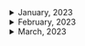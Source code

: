 <details>
<summary>January, 2023</summary>

1. [이런 얘기를 하면 화내는 사람도 있죠 [한기용] 3부 최종화](https://youtu.be/3U0cbzmwSYc)
1. [이 이력서, 누구 거에요? | 인프콘 2022](https://youtu.be/xbBPNT04GiE)
1. [첫 회사가 중요한 이유 && 그거 보다 더 중요한 것.](https://youtu.be/Fd646jXu3lc)
1. [Linkedin: 커리어 이동시 문화의 힘을 무시하지 마라](https://www.linkedin.com/posts/soojung-shin-30398b75_%EC%BB%A4%EB%A6%AC%EC%96%B4-%EC%9D%B4%EB%8F%99%EC%8B%9C-%EB%AC%B8%ED%99%94%EC%9D%98-%ED%9E%98%EC%9D%84-%EB%AC%B4%EC%8B%9C%ED%95%98%EC%A7%80-%EB%A7%88%EB%9D%BC-1-%EC%96%BC%EB%A7%88%EC%A0%84-%EB%8C%80%EA%B8%B0%EC%97%85-ab%EC%82%AC-activity-7009768078888636416-YT-O?utm_source=share&utm_medium=member_desktop)
1. [배민다움 - 휴가에는 사유가 없습니다](https://story.baemin.com/5104/)
1. [개인 시간 중요한 2030, 코로나 이후 "정치 제외한 진짜 일잘러 드러나".."대면 업무 줄어들어 만족"](https://www.dailypop.kr/news/articleView.html?idxno=55363)
1. [클리앙 - 스타트업에 취업하는 팁](https://m.clien.net/service/board/lecture/17232747)
1. [ZUZU: 스타트업 투자 라운드 핵심 총정리](https://zuzu.network/resource/guide/investment-round/)
1. [가격이 떡락하는 애플 신제품? M2 Pro&Max를 탑재한 맥북프로, 맥미니 총정리!](https://youtu.be/K_QqR9n350A)
1. [재택근무 n년차 회사에서 일하는 법](https://brunch.co.kr/@jeongggjae/11)
1. [혼자하는 앱 개발, 완벽한 앱 만들기](https://youtu.be/3hSCJhpA-IU)
1. [Z세대 ‘희생’ 강요말라 ‘정시퇴근’ 필수…그런데 우리 중소기업은 어쩝니까](https://news.unn.net/news/articleView.html?idxno=525345)
1. [스톡옵션(stock option)의 모든 것 - 의미, 부여절차, 행사조건, 행사가액 및 세금에 대하여]()
1. [IT업계 ‘잔치 끝?’… 인건비 부담에 ‘인원감축 카드’ 꺼내나](https://www.skyedaily.com/news/news_view.html?ID=163669)
1. [[Tech & BIZ] 올해 스마트폰으로 가장 많이 결제된 앱은… 유튜브 아닌 데이트 앱 '틴더'](https://biz.chosun.com/site/data/html_dir/2019/12/26/2019122600104.html)

</details>

<details>
<summary>February, 2023</summary>

1. [신입·저연차 청년 취업·채용 돕는다…원티드랩·루트임팩트 맞손](https://news.mt.co.kr/mtview.php?no=2023020314401941976)
1. [스타트업 회사가 망할때 😭 퇴사각 잡기](https://youtu.be/_ZoVOIsjhJs)
1. [IT 서비스 개발에 실패하는 대표적인 케이스 3가지](https://youtu.be/o4aYUuQfnNI)
1. [개발자 입사 전 스타트업 파악하기](https://youtu.be/_vRP6qeUpo8)
1. [mz세대가 퇴사하는 이유](https://brunch.co.kr/@d0250fc42e924d3/8)
1. [퇴사한 이형 - 퇴사할 때 절대 하면 안 되는 실수](https://youtu.be/dTnz2aHvZwg)
1. [퇴사한 이형 - 설마 벌써 퇴근하게?](https://youtube.com/shorts/SExJGy2-7KA?feature=share)
1. [퇴사한 이형 - 퇴사할 때 하면 안 되는 말](https://youtu.be/lXg0HVu-3OA)
1. [퇴사한 이형 - 이거 모르면 퇴사할 때 개고생 합니다](https://youtu.be/z8NcRVRlCjY)
1. [망하는 스타트업을 고르는 방법](https://ppss.kr/archives/127005)
1. [인사총괄책임자가 알려주는, "신입도 연봉협상 가능 한가요?" (이거 꼭 보자! 인사팀의 속마음 알려줄께)](https://youtu.be/eLG8IgYBPqM)
1. [사업주 미납 탓에 지난해 80만명 국민연금 보험료 체납](https://m.khan.co.kr/national/health-welfare/article/202209281106001#c2b)
1. [사람 귀한 게임업계… 연봉 올리고 일한만큼 돈 더 준다 [게임업계 유연 근무제 확산]](https://www.fnnews.com/news/202205161816151627)
1. [게임 개발자 “정부 주 69시간 노동 허용, 모든 산업이 ‘판교의 등대’ 될 것”](https://m.khan.co.kr/national/labor/article/202212152059005#c2b)
1. [두 군데의 스타트업에서 개발자로 일하면서 느낀 점](https://devowen.com/220)
1. [[단독] “이제 출근하지 마세요”...권고사직 칼바람 부는 기업은](https://www.mk.co.kr/news/it/10626005)
1. [초기 스타트업은 어떤 개발자를 채용해야 하나](https://insomenia.com/articles/2)
1. [혼자 개발해서 부자되는, 1인 개발의 세계](https://youtu.be/Kp1j2zVNhYA)
1. [1인 개발, 나에게 맞는 개발 아이템 찾기](https://youtu.be/qopqnMw26Vw)
1. [내가 만들었다 실패한 앱, Fanbase](https://youtu.be/w9xJMN__RaA)
1. [1인 개발로 경제적 자유 달성하고 건물주 생활하는 개발자 인터뷰](https://youtu.be/L6TNhTNHRIA)
1. [개발자가 사업하면 망하는 이유 3가지](https://youtu.be/IzAiifxcsQU)
1. [[직장인 완생]"해고 같은 권고사직?…무엇이 어떻게 다른가요"](https://mobile.newsis.com/view.html?ar_id=NISX20220408_0001825716#_enliple)
1. [권고사직시키면 회사에 불이익이 생길까?](https://www.heumtax.com/blog/%EA%B6%8C%EA%B3%A0%EC%82%AC%EC%A7%81%EC%8B%9C%ED%82%A4%EB%A9%B4_%ED%9A%8C%EC%82%AC%EC%97%90_%EB%B6%88%EC%9D%B4%EC%9D%B5%EC%9D%B4_%EC%83%9D%EA%B8%B8%EA%B9%8C)
1. [퇴사한 이형 - 이런 회사는 절대 가지 마세요](https://youtu.be/qGKaKnDEr80)
1. [인력이 부족해 인기 높아지는 코딩 작업 외주화, 장점과 단점](http://m.boannews.com/html/detail.html?idx=109759)
1. [집에서 월 천만원 버는 방법! (ft. 프리랜서의 삶)](https://youtu.be/CAOtLesbu_w)
1. [외주 개발 잘 맡기는 방법](https://youtu.be/s7DA0d7GhYU)
1. [개발자에게 디자인은 기대하지 말자](https://youtu.be/R3DEyjJVLrI)
1. [프리랜서는 얼마 받아야 하나요? | 개발자 | 디자이너 | 프리랜서 | 외주 | 수입 | 월급 | 알바 | 대학생](https://youtu.be/Ir8_e6RfIac)
1. [돈 준다고 아무거나 하면 큰일난다 진짜 (feat. 외주) | 개발 | IT | 프로그래밍 | 외주 | 클라이언트 | 서버 | 알바 | 개발자 | 코딩](https://youtu.be/CURBoDiEW5c)
1. [외주를 맡기려면 뭐부터 해야하죠? 1. '알아서 해주세요'는 안된다구요?](https://yozm.wishket.com/magazine/detail/458/)
1. [외주를 맡기려면 뭐부터 해야하죠? 2. 화려하면서도 심플한걸 원해요!](https://yozm.wishket.com/magazine/detail/459/)
1. [외주를 맡기려면 뭐부터 해야하죠? 3. 요구사항을 문서화하라구요?](https://yozm.wishket.com/magazine/detail/460/)
1. ["7명 뽑았는데 9명 나갔어요" "5명 합격에 서넛은 안 와요" [뉴스.zip/MBC뉴스]](https://youtu.be/ZA0nSno9J08)
1. [[연봉] 2~3년차 개발자들은 연봉을 얼마나 받을까?](https://devowen.com/446#:~:text=%ED%8F%89%EA%B7%A0%20%EA%B0%92%EC%9D%84%20%EA%B8%B0%EC%A4%80%EC%9C%BC%EB%A1%9C,%EC%9D%B4%20%EB%90%A8%EC%9D%84%20%EC%95%8C%20%EC%88%98%20%EC%9E%88%EB%8B%A4)
1. [[창업] 외주개발과 자체개발 중 고민이라면 (나만의 웹사이트, 앱 만들기)](https://wukbro.tistory.com/entry/%EC%B0%BD%EC%97%85-%EC%99%B8%EC%A3%BC%EA%B0%9C%EB%B0%9C%EA%B3%BC-%EC%9E%90%EC%B2%B4%EA%B0%9C%EB%B0%9C-%EC%A4%91-%EA%B3%A0%EB%AF%BC%EC%9D%B4%EB%9D%BC%EB%A9%B4-%EB%82%98%EB%A7%8C%EC%9D%98-%EC%9B%B9%EC%82%AC%EC%9D%B4%ED%8A%B8-%EC%95%B1-%EB%A7%8C%EB%93%A4%EA%B8%B0)
1. [외주로 좋은 온라인 서비스 개발이 어려운 이유](https://applefish.tistory.com/entry/%EC%99%B8%EC%A3%BC-%EC%98%A8%EB%9D%BC%EC%9D%B8-%EC%84%9C%EB%B9%84%EC%8A%A4-%EA%B0%9C%EB%B0%9C-%EC%96%B4%EB%A0%A4%EC%9A%B4-%EC%9D%B4%EC%9C%A0)
1. [스타트업이 외주 개발을 하면 안 되는 이유와 현실적인 해결방법](https://www.waveon.io/blog/programming-outsourcing)
1. [연말정산 환급금 지급일 언제일까?](https://m.blog.naver.com/lands23/221811686284)
1. ["7명 뽑았는데 9명 나갔어요" "5명 합격에 서넛은 안 와요" [뉴스.zip/MBC뉴스]](https://youtu.be/ZA0nSno9J08)
1. [[잡쑤로드 시즌1 Final] 마침내, 링크스타터 서비스를 종료하며 | 스타트업 | 플랫폼 | 커리어](https://youtu.be/hVRiLAqx7fM)
1. [스타트업 잡스 - 피봇합니다](https://youtu.be/8NA-LMMc0MM)
1. [스타트업 EXIT썰 풀어드립니다! | 구독자 2만명 달성, 감사합니다 :](https://youtu.be/AKJkOfMsnwQ)
1. [스타트업 잡스 - 주니어 신입은 어떤 스타트업에 적합할까?](https://youtu.be/Fg8DrM_RRmY)
1. [Open salary: 중견기업 신입연봉 TOP 10](https://www.opensalary.com/contents/?contno=415106)
1. [대한민국 직장인의 월급날이 25일인 이유](https://blog.hanabank.com/1462)

</details>

<details>
<summary>March, 2023</summary>

1. [블록체인 기업 '페어스퀘어랩', 100억 투자 유치](https://www.venturesquare.net/862294)
1. [K리그 프로그래머 - 사용자 10만 명의 서비스를 만들기](https://brunch.co.kr/@buildingking/117)
1. [K리그 프로그래머 - 왜 하필 소개팅 어플을 만들기로 했어요?](https://jeho.page/essay/2021/09/07/%EC%99%9C-%ED%95%98%ED%95%84-%EC%86%8C%EA%B0%9C%ED%8C%85-%EC%96%B4%ED%94%8C%EC%9D%84-%EB%A7%8C%EB%93%A4%EA%B8%B0%EB%A1%9C-%ED%96%88%EC%96%B4%EC%9A%94.html)
1. [아무리 하락해도 못사는 사람은 못산다.](https://youtube.com/shorts/-r2Wi3Iw1RA?feature=share)
1. [주식 손절 VS 친구 손절](https://youtube.com/shorts/cx1mkmi8Kf4?feature=share)
1. [중국에서 유행하는 신박한 창업아이템 #Shorts](https://youtube.com/shorts/c1xUBQdxdpk?feature=share)
1. ["내 연봉엔 이 차" 소득별 자동차 추천 #shorts](https://youtube.com/shorts/__si9YXLYRI?feature=share)
1. [거시 경제 전문가가 아닌 진짜 투자를 해본, 투자 전문가를 따르세요 #강환국 #퀀트투자 #실전투자](https://youtube.com/shorts/hZy4teWuM18?feature=share)
1. [가장 빨리 실력을 늘리고 싶을 때 쓰는 방법(모투 아님)](https://youtube.com/shorts/x_vBMty3sjE?feature=share)
1. [카지노, 최민식의 연기가 맛깔라는 이유!!!](https://youtube.com/shorts/t0GqHf4G-g0?feature=share)
1. [1분 2탄 백종원 생각하는 자존심 #동기부여 #노력 #성공](https://youtube.com/shorts/nb4Z9N0pgPQ?feature=share)
1. [여러분은 메신저 사업을 알고 있나요? (ep2)](https://youtu.be/mTzBsquOYXs)
1. [천만원을 벌려면, 투자금이 필요없는 1인 창업(사업)을 해보세요. (ep1)](https://youtu.be/HS3LJWXavZg)
1. [공유오피스 드림뱅크 1인실 -1인기;업에게는 최적의 오피스입니다](https://youtu.be/eso-0ikFO5I)
1. [3번의 실패 경험은 값졌다! 2021년 IT서비스 개발 스토리](https://youtu.be/o8uxCmbDFyY)
1. [[스타트업 데스밸리] 어떻게 위기를 기회로 만들 것인가.](https://youtu.be/F8DUmiVZWqQ)
1. [상주 비상주 차이가 뭐에요? 비상주사무실의 모든것 - 스테이지나인](https://stage9.tistory.com/m/131#:~:text=%EA%B0%84%EB%8B%A8%ED%95%98%EA%B2%8C%20%EC%9A%94%EC%95%BD%ED%95%98%EC%9E%90%EB%A9%B4%20%EC%97%85%EB%AC%B4,%EC%82%AC%EB%AC%B4%EC%8B%A4%EC%9D%84%20%EC%9D%B4%EC%9A%A9%ED%95%B4%EC%A3%BC%EC%8B%9C%EB%A9%B4%20%EB%90%A9%EB%8B%88%EB%8B%A4.)
1. [1인 기업 사업자등록 무엇을 해야할까? 11가지 사항 체크!](https://whereisyourprofit.com/1%EC%9D%B8-%EA%B8%B0%EC%97%85-%EC%82%AC%EC%97%85%EC%9E%90%EB%93%B1%EB%A1%9D%EC%8B%9C-%EC%A0%95%EB%B3%B4-11%EA%B0%80%EC%A7%80/)
1. [인터넷에서 소소하게 물건을 팔고 싶은데 꼭 사업자 등록을 해야 할까?](https://www.mk.co.kr/news/economy/7038866)
1. [창업 6개월만에 월 1억원 매출 1인 기업이 알려주는 스타트업 성공비결은?](https://buza.biz/bbs/board.php?bo_table=changup_news&wr_id=4442&page=50&device=mobile)
1. [K리그 프로그래머 - 까짓 거, 망하면 얼마나 망한다고](https://jeho.page/essay/2023/02/16/mess-up.html)
1. [1분 1탄 백종원이 생각하는 장사하며 돈버는방법은..?#돈버는법 #성공](https://youtube.com/shorts/_3pTVlZ5A2g?feature=share)
1. [알지만 잘 안되는 것...ㅠㅠ 여러분들은 개가 되면 안 됩니다!](https://youtube.com/shorts/PZvaveUUJRY?feature=share)
1. [2가지의 감각을 기억한다면 성공할 확률은 높습니다](https://youtube.com/shorts/8Bz-JY947pg?feature=share)
1. [콘텐츠 주식 투자하고 싶다면 봐야 할 것 #shorts](https://youtube.com/shorts/wvNp-YzkFmA?feature=share)
1. [50대 퇴사후 무직이 됐을때(현실감 주의)](https://youtube.com/shorts/-RNXwSstqUI?feature=share)
1. [투자로 45억을 만들기까지 가장 도움이 되었던 것?](https://youtube.com/shorts/pjxwISlO_tk?feature=share)
1. [주식의 탄력이 좋은지 구별하는 방법(단테도 쓰는 방법)](https://youtube.com/shorts/MUsSBTABL_o?feature=share)
1. [두 가지를 먼저 깨달아야 주식이 됩니다](https://youtube.com/shorts/xKTIMzWxXYU?feature=share)
1. [투자는 묵직해야한다](https://youtube.com/shorts/UL96S2Y1k1w?feature=share)
1. [주식하면서 이렇게 훈수 두지 마세요](https://youtube.com/shorts/BdwvdKlZzgo?feature=share)
1. ['아나바다'는 옛말, 용재형이 알려주는 기본적인 재무 포트폴리오 구성하는 방법](https://youtube.com/shorts/gwmCl9b7V8w?feature=share)
1. [누구나 주식 시장에서 원하는 것을 얻는다](https://youtube.com/shorts/zFhftHTVrfM?feature=share)
1. [초보 투자자가 해야 하는 이것](https://youtube.com/shorts/e5HjQLyn-v4?feature=share)
1. [이대로 평범하게 살 것인가, 성공해서 부자가 될 것인가? [주식단테] #shorts](https://youtube.com/shorts/EgyKiCWqvrw?feature=share)
1. [Bitcoin Premium Hits 60% in Nigeria!](https://youtube.com/shorts/Trj87k31p3Q?feature=share)
1. [4 Important Dates for CRYPTO in March!!](https://youtube.com/shorts/4BApCKcxoZg?feature=share)
1. [Do Kwon is being Hunted by INTERPOL](https://youtube.com/shorts/jaK6zb0sd9s?feature=share)
1. [예수금 5780원](https://youtube.com/shorts/KutMNw3Rwjw?feature=share)
1. [연습부터 해야 되는 사람, 설마 내가?](https://youtube.com/shorts/ui8zRfQn1VA?feature=share)
1. [대구시 자체 블록체인 메인넷 개발한다](https://www-digitaltoday-co-kr.cdn.ampproject.org/c/www.digitaltoday.co.kr/news/articleViewAmp.html?idxno=471573)
1. [승률에 집착하다 보니 이런 일이 생깁니다](https://youtube.com/shorts/9a9zuBoRT68?feature=share)
1. [OECD 행복지수 최하위, 경제대국 대한민국](https://youtu.be/vFRbuRWkVTM)
1. [진짜 나 혼자 산다.](https://youtu.be/ZC8kTeCmMak)
1. [현대차 생산직 채용, 10만 명 지원설](https://youtu.be/MBcEW7Gp1Pw)
1. [대이직의 시대, 급변하는 채용 시장 [유료광고 포함]](https://youtu.be/Z6UHlW_SE9E)
1. [How To Instantly Improve Your Sales Funnel Landing Page (Or Website) #shorts](https://youtube.com/shorts/SmJZQ7RgFJk?feature=share)
1. [How to Create The Perfect Landing Page Hero in 60 Sec.](https://youtube.com/shorts/rt41HfLPvEI?feature=share)
1. [스윙매매 A to Z, 이 영상 하나로 끝](https://youtu.be/MfoMXvk-wmQ)
1. [10년뒤 이더리움의 모습을 말하는 부테린 #shorts](https://youtube.com/shorts/VEfoOdWE_Xk?feature=share)
1. [바이낸스 CEO 창펑자우가 말하는 비트코인 전망](https://youtube.com/shorts/scR5fuwtxLg?feature=share)
1. [테슬라, 오를만큼 올랐는데 더 오르겠어? 😀](https://youtube.com/shorts/WxucX2Y34pM?feature=share)
1. [그래서 삼성전자 언제 사냐고?](https://youtube.com/shorts/Gr_o1jUx0pA?feature=share)
1. [결혼 축의금 5만원, 민폐?](https://youtu.be/Fni91yltVhc)
1. [최대 60시간 이하로 개편안 마련할 듯...MZ세대 "공짜 야근이 더 문제" / YTN](https://youtu.be/xuSoSoAAzWo)
1. [비트코인 바닥을 확인하는 법 #Shorts#비트코인#거래량#코인시황#돈복사tv](https://youtube.com/shorts/-D1QGpypbgA?feature=share)
1. [🚨긴급! 지금 하락장에서 물린 분들.. 계좌 살리려면 이거 꼭 보세요 제발ㅜㅜ [1분주식] #shorts](https://youtube.com/shorts/6xPYhC2dk3c?feature=share)
1. [실패가 두려운 분들](https://youtube.com/shorts/bQ8XbQtsI3o?feature=share)
1. [증빙이 없어도 비용처리되는 것](https://youtube.com/shorts/NwGS0XREAS0?feature=share)
1. [진짜 부자들이 시간으로 돈 벌지 않는 이유 #shorts](https://youtube.com/shorts/xttiSrqKC64?feature=share)
1. [간이영수증 경비처리 시 법보다 중요한 것?](https://youtube.com/shorts/fgPAhaR9G4U?feature=share)
1. [아닐 수도 있습니다! 법인 학원이 세금을 덜 낸다?](https://youtube.com/shorts/X37QxmRnOuk?feature=share)
1. [우량주 매매할때 『38%』 요거 무조건 외우세요! 이 영상 보면 바로 써먹을 수 있습니다 [1분주식]](https://youtube.com/shorts/bxxNtmJTRLI?feature=share)
1. [요즘 사람들이 승진에 목매지 않는 이유](https://youtube.com/shorts/vqMTrGkN51A?feature=share)
1. [알면 돈 되는 분할매수 꿀팁 알려드립니다 (※ 돌파매매에서 쓰기 딱 좋음) [1분주식] #shorts](https://youtube.com/shorts/hDdrl3cpc-U?feature=share)
1. [메타콩즈 논란에 '실타래'도 휘청…이용자 불만 고조](https://www.digitaltoday.co.kr/news/articleView.html?idxno=462365)
1. [K-NFT 러그풀 논란 잇따라…대책 없나](https://www.digitaltoday.co.kr/news/articleView.html?idxno=470583)
1. [Why foreigners are leaving Japan](https://youtube.com/shorts/QC0JeYfG00Y?feature=share)
1. [먹으면 10% 잃으면 -5%인 가성비 좋은 꿀타점 공유합니다! [1분주식]](https://youtube.com/shorts/qdxaLTAgBFw?feature=share)
1. [주식할때 이 지표가 진짜 중요합니다! 꼭 설정해서 활용하세요.. [1분주식] 볼린저밴드 1분컷](https://youtube.com/shorts/0_xv6cpSMHs?feature=share)
1. [추세선을 긋는 방법 어렵지 않습니다.](https://youtube.com/shorts/vXSkobltboo?feature=share)
1. [용재형은 똑같은 자리에서만 들어가요..](https://youtube.com/shorts/uAZ_jv-A2jk?feature=share)
1. [단타 잘 안 되시는 분들 이거 꼭 보세요! 확률 아주 높은 단타기법 알려드립니다 [1분주식]](https://youtube.com/shorts/9ILCi4HWn-o?feature=share)
1. [워런 버핏이 투자할 때 중요하게 보는 단 한 가지](https://youtube.com/shorts/4mkcVLoe--4?feature=share)
1. [자면서 돈 버는 패시브인컴, 전자책 쓰는 방법 A to Z 총정리 : 23살의 전자책 한달 수익공개 💰💸](https://youtu.be/R16DjnMLZJI)
1. [Do This Before You Start Making Content](https://youtube.com/shorts/3Gkke_9WU10?feature=share)
1. []()
1. []()
1. []()
1. []()
1. []()
1. []()
1. []()
1. []()

</details>
